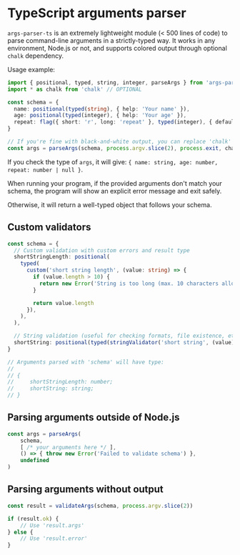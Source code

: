 # TypeScript arguments parser

`args-parser-ts` is an extremely lightweight module (< 500 lines of code) to parse command-line arguments in a strictly-typed way. It works in any environment, Node.js or not, and supports colored output through optional `chalk` dependency.

Usage example:

```typescript
import { positional, typed, string, integer, parseArgs } from 'args-parser-ts'
import * as chalk from 'chalk' // OPTIONAL

const schema = {
  name: positional(typed(string), { help: 'Your name' }),
  age: positional(typed(integer), { help: 'Your age' }),
  repeat: flag({ short: 'r', long: 'repeat' }, typed(integer), { defaultValue: null }),
}

// If you're fine with black-and-white output, you can replace 'chalk' with 'undefined'
const args = parseArgs(schema, process.argv.slice(2), process.exit, chalk)
```

If you check the type of `args`, it will give: `{ name: string, age: number, repeat: number | null }`.

When running your program, if the provided arguments don't match your schema, the program will show an explicit error message and exit safely.

Otherwise, it will return a well-typed object that follows your schema.

## Custom validators

```typescript
const schema = {
  // Custom validation with custom errors and result type
  shortStringLength: positional(
    typed(
      custom('short string length', (value: string) => {
        if (value.length > 10) {
          return new Error('String is too long (max. 10 characters allowed)')
        }

        return value.length
      }),
    ),
  ),

  // String validation (useful for checking formats, file existence, etc.)
  shortString: positional(typed(stringValidator('short string', (value) => value.length < 10))),
}

// Arguments parsed with 'schema' will have type:
//
// {
//     shortStringLength: number;
//     shortString: string;
// }
```

## Parsing arguments outside of Node.js

```typescript
const args = parseArgs(
    schema,
    [ /* your arguments here */ ],
    () => { throw new Error('Failed to validate schema') },
    undefined
)
```

## Parsing arguments without output

```typescript
const result = validateArgs(schema, process.argv.slice(2))

if (result.ok) {
    // Use 'result.args'
} else {
    // Use 'result.error'
}
```
